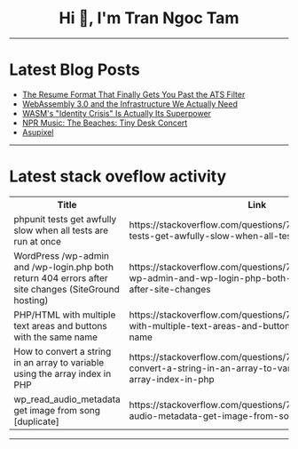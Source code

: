 <h1 align="center">Hi 👋, I'm Tran Ngoc Tam</h1>

---

# Latest Blog Posts 
<!-- BLOG-POST-LIST:START -->
- [The Resume Format That Finally Gets You Past the ATS Filter](https://dev.to/whoozit_in_82812c2fd22a09/the-resume-format-that-finally-gets-you-past-the-ats-filter-4hco)
- [WebAssembly 3.0 and the Infrastructure We Actually Need](https://dev.to/aronchick/webassembly-30-and-the-infrastructure-we-actually-need-3joa)
- [WASM&#39;s &quot;Identity Crisis&quot; Is Actually Its Superpower](https://dev.to/aronchick/wasms-identity-crisis-is-actually-its-superpower-16m3)
- [NPR Music: The Beaches: Tiny Desk Concert](https://dev.to/music_youtube/npr-music-the-beaches-tiny-desk-concert-187)
- [Asupixel](https://dev.to/samuel_asuse10chimela_/asupixel-4ki2)
<!-- BLOG-POST-LIST:END -->

---

# Latest stack oveflow activity
<table>
  <tr><th>Title</th><th>Link</th></tr>
  <!-- STACKOVERFLOW:START --><tr><td>phpunit tests get awfully slow when all tests are run at once</td><td>https://stackoverflow.com/questions/79803050/phpunit-tests-get-awfully-slow-when-all-tests-are-run-at-once</td></tr><tr><td>WordPress /wp-admin and /wp-login.php both return 404 errors after site changes &lpar;SiteGround hosting&rpar;</td><td>https://stackoverflow.com/questions/79803041/wordpress-wp-admin-and-wp-login-php-both-return-404-errors-after-site-changes</td></tr><tr><td>PHP/HTML with multiple text areas and buttons with the same name</td><td>https://stackoverflow.com/questions/79802186/php-html-with-multiple-text-areas-and-buttons-with-the-same-name</td></tr><tr><td>How to convert a string in an array to variable using the array index in PHP</td><td>https://stackoverflow.com/questions/79802151/how-to-convert-a-string-in-an-array-to-variable-using-the-array-index-in-php</td></tr><tr><td>wp_read_audio_metadata get image from song [duplicate]</td><td>https://stackoverflow.com/questions/79801988/wp-read-audio-metadata-get-image-from-song</td></tr><!-- STACKOVERFLOW:END -->
</table>

---


